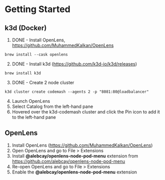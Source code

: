 # Getting Started

## k3d (Docker)

1. DONE - Install OpenLens, https://github.com/MuhammedKalkan/OpenLens
```shell
brew install --cask openlens
```
2. DONE - Install k3d (https://github.com/k3d-io/k3d/releases)
```shell
brew install k3d
```
3. DONE - Create 2 node cluster
```shell
k3d cluster create codemash --agents 2 -p "8081:80@loadbalancer"
```
4. Launch OpenLens
5. Select Catalog from the left-hand pane
6. Hovered over the k3d-codemash cluster and click the Pin icon to add it to the left-hand pane



## OpenLens

1. Install OpenLens (https://github.com/MuhammedKalkan/OpenLens)
2. Open OpenLens and go to File > Extensions
3. Install **@alebcay/openlens-node-pod-menu** extension from https://github.com/alebcay/openlens-node-pod-menu
4. Re-open OpenLens and go to File > Extensions
5. Enable the **@alebcay/openlens-node-pod-menu** extension




